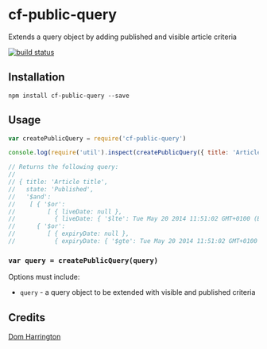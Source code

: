 # cf-public-query

Extends a query object by adding published and visible article criteria

[![build status](https://secure.travis-ci.org/clocklimited/cf-public-query.png)](http://travis-ci.org/clocklimited/cf-public-query)

## Installation

```
npm install cf-public-query --save
```

## Usage
```js
var createPublicQuery = require('cf-public-query')

console.log(require('util').inspect(createPublicQuery({ title: 'Article title' }), { depth: null }))

// Returns the following query:
//
// { title: 'Article title',
//   state: 'Published',
//   '$and':
//    [ { '$or':
//         [ { liveDate: null },
//           { liveDate: { '$lte': Tue May 20 2014 11:51:02 GMT+0100 (BST) } } ] },
//      { '$or':
//         [ { expiryDate: null },
//           { expiryDate: { '$gte': Tue May 20 2014 11:51:02 GMT+0100 (BST) } } ] } ] }

```

### `var query = createPublicQuery(query)`

Options must include:

- `query` - a query object to be extended with visible and published criteria

## Credits
[Dom Harrington](https://github.com/clocklimited/)
